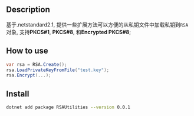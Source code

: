 ## Description

基于.netstandard2.1, 提供一些扩展方法可以方便的从私钥文件中加载私钥到`RSA`对象, 支持**PKCS#1**, **PKCS#8**, 和**Encrypted PKCS#8**;

## How to use

```csharp
var rsa = RSA.Create();
rsa.LoadPrivateKeyFromFile("test.key");
rsa.Encrypt(...);
```

## Install

```bash
dotnet add package RSAUtilities --version 0.0.1
```